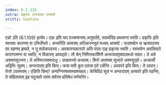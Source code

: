 ```yaml
---
index: 6.1.115
sutra: प्रकृत्या ऽन्तःपादम् अव्यपरे
vritti: kashika

---
```

एङो ऽति (6.1.109) इत्येव। एङः इति यत् पञ्चम्यन्तम् अनुवर्तते, तदर्थादिह प्रथमान्तं भवति। प्रकृतिः इति स्वभावः कारणम् वा ऽभिधीयते। अन्तरिति अव्ययम् अधिकरनभूतं मध्यम् आचष्टे। पादशब्देन च ऋक्पादस्य एव ग्रहणम् इष्यते, न तु श्लोकपदस्य। अवकारयकारपरे अति परतः एङ् प्रकृत्या भवति। स्वभावेन अवतिष्ठते कारणात्मना वा भवति, न विकारम् आपद्यते। तौ चेन् निमित्तकार्यिणौ अन्तःपादमृक्पादमध्ये भवतः। ते अग्रे अश्वमायुञ्जन्। ते अस्मिञ्जवमादधुः। उपप्रयन्तो अध्वरम्। शिरो अपश्यम् सुजाते अश्वसूनृते। अध्वर्त्यो अद्रिभिः सुतम्। अन्तःपादम् इति किम्। कया मती कुत एतास एते ऽर्चन्ति। अव्यपरे इति किम्। ते ऽवदन्। तेजो ऽयस्मयम्। एङिति किम्? अन्वग्निरुषसामग्रमख्यत्। केचिदिदं सूत्रं न अन्तःपादम् अव्यपरे इति पठन्ति, ते संहितायाम् इह यदुच्यते तस्य सर्वस्य प्रतिषेधं वर्णयन्ति।
